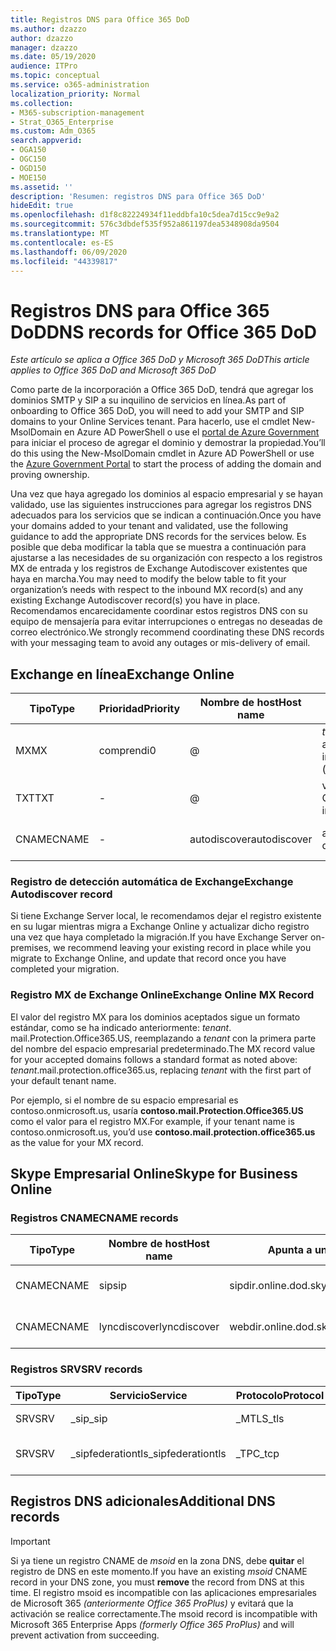 ```yaml
---
title: Registros DNS para Office 365 DoD
ms.author: dzazzo
author: dzazzo
manager: dzazzo
ms.date: 05/19/2020
audience: ITPro
ms.topic: conceptual
ms.service: o365-administration
localization_priority: Normal
ms.collection:
- M365-subscription-management
- Strat_O365_Enterprise
ms.custom: Adm_O365
search.appverid:
- OGA150
- OGC150
- OGD150
- MOE150
ms.assetid: ''
description: 'Resumen: registros DNS para Office 365 DoD'
hideEdit: true
ms.openlocfilehash: d1f8c82224934f11eddbfa10c5dea7d15cc9e9a2
ms.sourcegitcommit: 576c3dbdef535f952a861197dea5348908da9504
ms.translationtype: MT
ms.contentlocale: es-ES
ms.lasthandoff: 06/09/2020
ms.locfileid: "44339817"
---
```

# <a name="dns-records-for-office-365-dod"></a><span data-ttu-id="b49e0-103">Registros DNS para Office 365 DoD</span><span class="sxs-lookup"><span data-stu-id="b49e0-103">DNS records for Office 365 DoD</span></span>

<span data-ttu-id="b49e0-104">*Este artículo se aplica a Office 365 DoD y Microsoft 365 DoD*</span><span class="sxs-lookup"><span data-stu-id="b49e0-104">*This article applies to Office 365 DoD and Microsoft 365 DoD*</span></span>

<span data-ttu-id="b49e0-105">Como parte de la incorporación a Office 365 DoD, tendrá que agregar los dominios SMTP y SIP a su inquilino de servicios en línea.</span><span class="sxs-lookup"><span data-stu-id="b49e0-105">As part of onboarding to Office 365 DoD, you will need to add your SMTP and SIP domains to your Online Services tenant.</span></span>  <span data-ttu-id="b49e0-106">Para hacerlo, use el cmdlet New-MsolDomain en Azure AD PowerShell o use el [portal de Azure Government](https://portal.azure.us) para iniciar el proceso de agregar el dominio y demostrar la propiedad.</span><span class="sxs-lookup"><span data-stu-id="b49e0-106">You’ll do this using the New-MsolDomain cmdlet in Azure AD PowerShell or use the [Azure Government Portal](https://portal.azure.us) to start the process of adding the domain and proving ownership.</span></span>

<span data-ttu-id="b49e0-107">Una vez que haya agregado los dominios al espacio empresarial y se hayan validado, use las siguientes instrucciones para agregar los registros DNS adecuados para los servicios que se indican a continuación.</span><span class="sxs-lookup"><span data-stu-id="b49e0-107">Once you have your domains added to your tenant and validated, use the following guidance to add the appropriate DNS records for the services below.</span></span>  <span data-ttu-id="b49e0-108">Es posible que deba modificar la tabla que se muestra a continuación para ajustarse a las necesidades de su organización con respecto a los registros MX de entrada y los registros de Exchange Autodiscover existentes que haya en marcha.</span><span class="sxs-lookup"><span data-stu-id="b49e0-108">You may need to modify the below table to fit your organization’s needs with respect to the inbound MX record(s) and any existing Exchange Autodiscover record(s) you have in place.</span></span>  <span data-ttu-id="b49e0-109">Recomendamos encarecidamente coordinar estos registros DNS con su equipo de mensajería para evitar interrupciones o entregas no deseadas de correo electrónico.</span><span class="sxs-lookup"><span data-stu-id="b49e0-109">We strongly recommend coordinating these DNS records with your messaging team to avoid any outages or mis-delivery of email.</span></span>

## <a name="exchange-online"></a><span data-ttu-id="b49e0-110">Exchange en línea</span><span class="sxs-lookup"><span data-stu-id="b49e0-110">Exchange Online</span></span>

| <span data-ttu-id="b49e0-111">Tipo</span><span class="sxs-lookup"><span data-stu-id="b49e0-111">Type</span></span> | <span data-ttu-id="b49e0-112">Prioridad</span><span class="sxs-lookup"><span data-stu-id="b49e0-112">Priority</span></span> | <span data-ttu-id="b49e0-113">Nombre de host</span><span class="sxs-lookup"><span data-stu-id="b49e0-113">Host name</span></span> | <span data-ttu-id="b49e0-114">Apunta a una dirección o un valor</span><span class="sxs-lookup"><span data-stu-id="b49e0-114">Points to address or value</span></span> | <span data-ttu-id="b49e0-115">TTL</span><span class="sxs-lookup"><span data-stu-id="b49e0-115">TTL</span></span> |
| --- | --- | --- | --- | --- |
| <span data-ttu-id="b49e0-116">MX</span><span class="sxs-lookup"><span data-stu-id="b49e0-116">MX</span></span> | <span data-ttu-id="b49e0-117">comprendi</span><span class="sxs-lookup"><span data-stu-id="b49e0-117">0</span></span> | @ | <span data-ttu-id="b49e0-118">*tenant*. mail.Protection.Office365.US (consulte a continuación para obtener más información)</span><span class="sxs-lookup"><span data-stu-id="b49e0-118">*tenant*.mail.protection.office365.us (see below for additional details)</span></span> | <span data-ttu-id="b49e0-119">1 Hour</span><span class="sxs-lookup"><span data-stu-id="b49e0-119">1 Hour</span></span> |
| <span data-ttu-id="b49e0-120">TXT</span><span class="sxs-lookup"><span data-stu-id="b49e0-120">TXT</span></span> | - | @ | <span data-ttu-id="b49e0-121">v = spf1 include include SPF. Protection. Office365. US-All</span><span class="sxs-lookup"><span data-stu-id="b49e0-121">v=spf1 include:spf.protection.office365.us -all</span></span> | <span data-ttu-id="b49e0-122">1 Hour</span><span class="sxs-lookup"><span data-stu-id="b49e0-122">1 Hour</span></span> |
| <span data-ttu-id="b49e0-123">CNAME</span><span class="sxs-lookup"><span data-stu-id="b49e0-123">CNAME</span></span> | - | <span data-ttu-id="b49e0-124">autodiscover</span><span class="sxs-lookup"><span data-stu-id="b49e0-124">autodiscover</span></span> | <span data-ttu-id="b49e0-125">autodiscover-dod.office365.us</span><span class="sxs-lookup"><span data-stu-id="b49e0-125">autodiscover-dod.office365.us</span></span> | <span data-ttu-id="b49e0-126">1 Hour</span><span class="sxs-lookup"><span data-stu-id="b49e0-126">1 Hour</span></span> |

### <a name="exchange-autodiscover-record"></a><span data-ttu-id="b49e0-127">Registro de detección automática de Exchange</span><span class="sxs-lookup"><span data-stu-id="b49e0-127">Exchange Autodiscover record</span></span>

<span data-ttu-id="b49e0-128">Si tiene Exchange Server local, le recomendamos dejar el registro existente en su lugar mientras migra a Exchange Online y actualizar dicho registro una vez que haya completado la migración.</span><span class="sxs-lookup"><span data-stu-id="b49e0-128">If you have Exchange Server on-premises, we recommend leaving your existing record in place while you migrate to Exchange Online, and update that record once you have completed your migration.</span></span>

### <a name="exchange-online-mx-record"></a><span data-ttu-id="b49e0-129">Registro MX de Exchange Online</span><span class="sxs-lookup"><span data-stu-id="b49e0-129">Exchange Online MX Record</span></span>

<span data-ttu-id="b49e0-130">El valor del registro MX para los dominios aceptados sigue un formato estándar, como se ha indicado anteriormente: *tenant*. mail.Protection.Office365.US, reemplazando a *tenant* con la primera parte del nombre del espacio empresarial predeterminado.</span><span class="sxs-lookup"><span data-stu-id="b49e0-130">The MX record value for your accepted domains follows a standard format as noted above: *tenant*.mail.protection.office365.us, replacing *tenant* with the first part of your default tenant name.</span></span>

<span data-ttu-id="b49e0-131">Por ejemplo, si el nombre de su espacio empresarial es contoso.onmicrosoft.us, usaría **contoso.mail.Protection.Office365.US** como el valor para el registro MX.</span><span class="sxs-lookup"><span data-stu-id="b49e0-131">For example, if your tenant name is contoso.onmicrosoft.us, you’d use **contoso.mail.protection.office365.us** as the value for your MX record.</span></span>

## <a name="skype-for-business-online"></a><span data-ttu-id="b49e0-132">Skype Empresarial Online</span><span class="sxs-lookup"><span data-stu-id="b49e0-132">Skype for Business Online</span></span>

### <a name="cname-records"></a><span data-ttu-id="b49e0-133">Registros CNAME</span><span class="sxs-lookup"><span data-stu-id="b49e0-133">CNAME records</span></span>

| <span data-ttu-id="b49e0-134">Tipo</span><span class="sxs-lookup"><span data-stu-id="b49e0-134">Type</span></span> | <span data-ttu-id="b49e0-135">Nombre de host</span><span class="sxs-lookup"><span data-stu-id="b49e0-135">Host name</span></span> | <span data-ttu-id="b49e0-136">Apunta a una dirección o un valor</span><span class="sxs-lookup"><span data-stu-id="b49e0-136">Points to address or value</span></span> | <span data-ttu-id="b49e0-137">TTL</span><span class="sxs-lookup"><span data-stu-id="b49e0-137">TTL</span></span> |
| --- | --- | --- | --- |
| <span data-ttu-id="b49e0-138">CNAME</span><span class="sxs-lookup"><span data-stu-id="b49e0-138">CNAME</span></span> | <span data-ttu-id="b49e0-139">sip</span><span class="sxs-lookup"><span data-stu-id="b49e0-139">sip</span></span> | <span data-ttu-id="b49e0-140">sipdir.online.dod.skypeforbusiness.us</span><span class="sxs-lookup"><span data-stu-id="b49e0-140">sipdir.online.dod.skypeforbusiness.us</span></span> | <span data-ttu-id="b49e0-141">1 Hour</span><span class="sxs-lookup"><span data-stu-id="b49e0-141">1 Hour</span></span> |
| <span data-ttu-id="b49e0-142">CNAME</span><span class="sxs-lookup"><span data-stu-id="b49e0-142">CNAME</span></span> | <span data-ttu-id="b49e0-143">lyncdiscover</span><span class="sxs-lookup"><span data-stu-id="b49e0-143">lyncdiscover</span></span> | <span data-ttu-id="b49e0-144">webdir.online.dod.skypeforbusiness.us</span><span class="sxs-lookup"><span data-stu-id="b49e0-144">webdir.online.dod.skypeforbusiness.us</span></span> | <span data-ttu-id="b49e0-145">1 Hour</span><span class="sxs-lookup"><span data-stu-id="b49e0-145">1 Hour</span></span> | 

### <a name="srv-records"></a><span data-ttu-id="b49e0-146">Registros SRV</span><span class="sxs-lookup"><span data-stu-id="b49e0-146">SRV records</span></span>

| <span data-ttu-id="b49e0-147">Tipo</span><span class="sxs-lookup"><span data-stu-id="b49e0-147">Type</span></span> | <span data-ttu-id="b49e0-148">Servicio</span><span class="sxs-lookup"><span data-stu-id="b49e0-148">Service</span></span> | <span data-ttu-id="b49e0-149">Protocolo</span><span class="sxs-lookup"><span data-stu-id="b49e0-149">Protocol</span></span> | <span data-ttu-id="b49e0-150">Puerto</span><span class="sxs-lookup"><span data-stu-id="b49e0-150">Port</span></span> | <span data-ttu-id="b49e0-151">Peso</span><span class="sxs-lookup"><span data-stu-id="b49e0-151">Weight</span></span> | <span data-ttu-id="b49e0-152">Priority</span><span class="sxs-lookup"><span data-stu-id="b49e0-152">Priority</span></span> | <span data-ttu-id="b49e0-153">Nombre</span><span class="sxs-lookup"><span data-stu-id="b49e0-153">Name</span></span> | <span data-ttu-id="b49e0-154">Target</span><span class="sxs-lookup"><span data-stu-id="b49e0-154">Target</span></span> | <span data-ttu-id="b49e0-155">TTL</span><span class="sxs-lookup"><span data-stu-id="b49e0-155">TTL</span></span> |
| --- | --- | --- | --- | --- | --- | --- | --- | --- |
| <span data-ttu-id="b49e0-156">SRV</span><span class="sxs-lookup"><span data-stu-id="b49e0-156">SRV</span></span> | <span data-ttu-id="b49e0-157">\_sip</span><span class="sxs-lookup"><span data-stu-id="b49e0-157">\_sip</span></span> | <span data-ttu-id="b49e0-158">\_MTLS</span><span class="sxs-lookup"><span data-stu-id="b49e0-158">\_tls</span></span> | <span data-ttu-id="b49e0-159">443</span><span class="sxs-lookup"><span data-stu-id="b49e0-159">443</span></span> | <span data-ttu-id="b49e0-160">1 </span><span class="sxs-lookup"><span data-stu-id="b49e0-160">1</span></span> | <span data-ttu-id="b49e0-161">100</span><span class="sxs-lookup"><span data-stu-id="b49e0-161">100</span></span> | @ | <span data-ttu-id="b49e0-162">sipdir.online.dod.skypeforbusiness.us</span><span class="sxs-lookup"><span data-stu-id="b49e0-162">sipdir.online.dod.skypeforbusiness.us</span></span> | <span data-ttu-id="b49e0-163">1 hora</span><span class="sxs-lookup"><span data-stu-id="b49e0-163">1 Hour</span></span> |
| <span data-ttu-id="b49e0-164">SRV</span><span class="sxs-lookup"><span data-stu-id="b49e0-164">SRV</span></span> | <span data-ttu-id="b49e0-165">\_sipfederationtls</span><span class="sxs-lookup"><span data-stu-id="b49e0-165">\_sipfederationtls</span></span> | <span data-ttu-id="b49e0-166">\_TPC</span><span class="sxs-lookup"><span data-stu-id="b49e0-166">\_tcp</span></span> | <span data-ttu-id="b49e0-167">5061</span><span class="sxs-lookup"><span data-stu-id="b49e0-167">5061</span></span> | <span data-ttu-id="b49e0-168">1 </span><span class="sxs-lookup"><span data-stu-id="b49e0-168">1</span></span> | <span data-ttu-id="b49e0-169">100</span><span class="sxs-lookup"><span data-stu-id="b49e0-169">100</span></span> | @ | <span data-ttu-id="b49e0-170">sipfed.online.dod.skypeforbusiness.us</span><span class="sxs-lookup"><span data-stu-id="b49e0-170">sipfed.online.dod.skypeforbusiness.us</span></span> | <span data-ttu-id="b49e0-171">1 Hour</span><span class="sxs-lookup"><span data-stu-id="b49e0-171">1 Hour</span></span> |

## <a name="additional-dns-records"></a><span data-ttu-id="b49e0-172">Registros DNS adicionales</span><span class="sxs-lookup"><span data-stu-id="b49e0-172">Additional DNS records</span></span>

> [!IMPORTANT]
> <span data-ttu-id="b49e0-173">Si ya tiene un registro CNAME de *msoid* en la zona DNS, debe **quitar** el registro de DNS en este momento.</span><span class="sxs-lookup"><span data-stu-id="b49e0-173">If you have an existing *msoid* CNAME record in your DNS zone, you must **remove** the record from DNS at this time.</span></span>  <span data-ttu-id="b49e0-174">El registro msoid es incompatible con las aplicaciones empresariales de Microsoft 365 *(anteriormente Office 365 ProPlus)* y evitará que la activación se realice correctamente.</span><span class="sxs-lookup"><span data-stu-id="b49e0-174">The msoid record is incompatible with Microsoft 365 Enterprise Apps *(formerly Office 365 ProPlus)* and will prevent activation from succeeding.</span></span>
